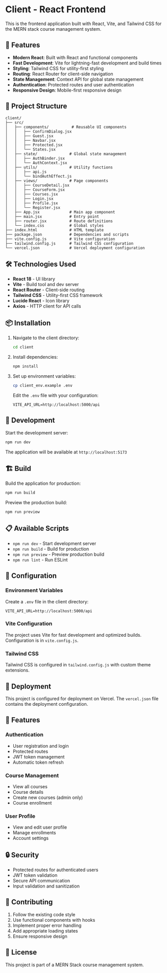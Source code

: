 # Client - React Frontend

This is the frontend application built with React, Vite, and Tailwind CSS for the MERN stack course management system.

## 🚀 Features

- **Modern React**: Built with React and functional components
- **Fast Development**: Vite for lightning-fast development and build times
- **Styling**: Tailwind CSS for utility-first styling
- **Routing**: React Router for client-side navigation
- **State Management**: Context API for global state management
- **Authentication**: Protected routes and user authentication
- **Responsive Design**: Mobile-first responsive design

## 📁 Project Structure

```
client/
├── src/
│   ├── components/          # Reusable UI components
│   │   ├── ConfirmDialog.jsx
│   │   ├── Guest.jsx
│   │   ├── Navbar.jsx
│   │   ├── Protected.jsx
│   │   └── States.jsx
│   ├── state/              # Global state management
│   │   ├── AuthBinder.jsx
│   │   └── AuthContext.jsx
│   ├── utils/              # Utility functions
│   │   ├── api.js
│   │   └── bindAuthEffect.js
│   ├── views/              # Page components
│   │   ├── CourseDetail.jsx
│   │   ├── CourseForm.jsx
│   │   ├── Courses.jsx
│   │   ├── Login.jsx
│   │   ├── Profile.jsx
│   │   └── Register.jsx
│   ├── App.jsx             # Main app component
│   ├── main.jsx            # Entry point
│   ├── router.jsx          # Route definitions
│   └── index.css           # Global styles
├── index.html              # HTML template
├── package.json            # Dependencies and scripts
├── vite.config.js          # Vite configuration
├── tailwind.config.js      # Tailwind CSS configuration
└── vercel.json             # Vercel deployment configuration
```

## 🛠️ Technologies Used

- **React 18** - UI library
- **Vite** - Build tool and dev server
- **React Router** - Client-side routing
- **Tailwind CSS** - Utility-first CSS framework
- **Lucide React** - Icon library
- **Axios** - HTTP client for API calls

## 📦 Installation

1. Navigate to the client directory:

   ```bash
   cd client
   ```

2. Install dependencies:

   ```bash
   npm install
   ```

3. Set up environment variables:

   ```bash
   cp client_env.example .env
   ```

   Edit the `.env` file with your configuration:

   ```
   VITE_API_URL=http://localhost:5000/api
   ```

## 🚀 Development

Start the development server:

```bash
npm run dev
```

The application will be available at `http://localhost:5173`

## 🏗️ Build

Build the application for production:

```bash
npm run build
```

Preview the production build:

```bash
npm run preview
```

## 📋 Available Scripts

- `npm run dev` - Start development server
- `npm run build` - Build for production
- `npm run preview` - Preview production build
- `npm run lint` - Run ESLint

## 🔧 Configuration

### Environment Variables

Create a `.env` file in the client directory:

```env
VITE_API_URL=http://localhost:5000/api
```

### Vite Configuration

The project uses Vite for fast development and optimized builds. Configuration is in `vite.config.js`.

### Tailwind CSS

Tailwind CSS is configured in `tailwind.config.js` with custom theme extensions.

## 🚀 Deployment

This project is configured for deployment on Vercel. The `vercel.json` file contains the deployment configuration.

## 📱 Features

### Authentication

- User registration and login
- Protected routes
- JWT token management
- Automatic token refresh

### Course Management

- View all courses
- Course details
- Create new courses (admin only)
- Course enrollment

### User Profile

- View and edit user profile
- Manage enrollments
- Account settings

## 🔒 Security

- Protected routes for authenticated users
- JWT token validation
- Secure API communication
- Input validation and sanitization

## 🤝 Contributing

1. Follow the existing code style
2. Use functional components with hooks
3. Implement proper error handling
4. Add appropriate loading states
5. Ensure responsive design

## 📄 License

This project is part of a MERN Stack course management system.
